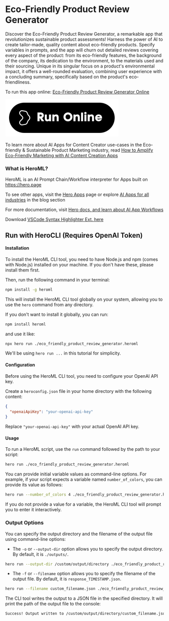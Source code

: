 # Eco-Friendly Product Review Generator

Discover the Eco-Friendly Product Review Generator, a remarkable app that revolutionizes sustainable product assessments! Harness the power of AI to create tailor-made, quality content about eco-friendly products. Specify variables in prompts, and the app will churn out detailed reviews covering every aspect of the product: from its eco-friendly features, the background of the company, its dedication to the environment, to the materials used and their sourcing. Unique in its singular focus on a product's environmental impact, it offers a well-rounded evaluation, combining user experience with a concluding summary, specifically based on the product's eco-friendliness.

To run this app online: [Eco-Friendly Product Review Generator Online](https://hero.page/app/eco-friendly-product-review-generator-sustainable-product-assessments-amplified/d0jc4YFQhO9G3DwqP1Ux)

[![Run Eco-Friendly Product Review Generator Online](/assets/run.svg)](https://hero.page/app/eco-friendly-product-review-generator-sustainable-product-assessments-amplified/d0jc4YFQhO9G3DwqP1Ux)

To learn more about AI Apps for Content Creator use-cases in the Eco-friendly & Sustainable Product Marketing industry, read [How to Amplify Eco-Friendly Marketing with AI Content Creation Apps](https://hero.page/blog/ai/eco-friendly-and-sustainable-product-marketing/how-to-amplify-eco-friendly-marketing-with-ai-content-creation-apps/170847)

### What is HeroML?
HeroML is an AI Prompt Chain/Workflow interpreter for Apps built on https://hero.page 

To see other apps, visit the [Hero Apps](https://hero.page/apps) page or explore [AI Apps for all industries](https://hero.page/blog) in the blog section

For more documentation, visit [Hero docs, and learn about AI App Workflows](https://hero.page/tutorials/introduction-to-heroml)

Download [VSCode Syntax Highlighter Ext. here](https://marketplace.visualstudio.com/items?itemName=hero-page.heroml)

## Run with HeroCLI (Requires OpenAI Token)

#### Installation

To install the HeroML CLI tool, you need to have Node.js and npm (comes with Node.js) installed on your machine. If you don't have these, please install them first. 

Then, run the following command in your terminal:

```bash
npm install -g heroml
```

This will install the HeroML CLI tool globally on your system, allowing you to use the `hero` command from any directory.

If you don't want to install it globally, you can run:

```bash
npm install heroml
```

and use it like:

```bash
npx hero run ./eco_friendly_product_review_generator.heroml
```

We'll be using `hero run ...` in this tutorial for simplicity.

#### Configuration

Before using the HeroML CLI tool, you need to configure your OpenAI API key. 

Create a `heroconfig.json` file in your home directory with the following content:

```json
{
  "openaiApiKey": "your-openai-api-key"
}
```

Replace `"your-openai-api-key"` with your actual OpenAI API key.

#### Usage

To run a HeroML script, use the `run` command followed by the path to your script:

```bash
hero run ./eco_friendly_product_review_generator.heroml
```

You can provide initial variable values as command-line options. For example, if your script expects a variable named `number_of_colors`, you can provide its value as follows:

```bash
hero run --number_of_colors 4 ./eco_friendly_product_review_generator.heroml
```

If you do not provide a value for a variable, the HeroML CLI tool will prompt you to enter it interactively.

### Output Options

You can specify the output directory and the filename of the output file using command-line options:

- The `-o` or `--output-dir` option allows you to specify the output directory. By default, it is `./outputs/`.

```bash
hero run --output-dir /custom/output/directory ./eco_friendly_product_review_generator.heroml
```

- The `-f` or `--filename` option allows you to specify the filename of the output file. By default, it is `response_TIMESTAMP.json`.

```bash
hero run --filename custom_filename.json ./eco_friendly_product_review_generator.heroml
```

The CLI tool writes the output to a JSON file in the specified directory. It will print the path of the output file to the console:

```bash
Success! Output written to /custom/output/directory/custom_filename.json
```

